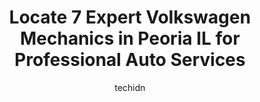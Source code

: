 ---
layout: ampstory
image: https://images.unsplash.com/photo-1485291571150-772bcfc10da5?ixlib=rb-4.0.3&ixid=MnwxMjA3fDB8MHxwaG90by1wYWdlfHx8fGVufDB8fHx8&auto=format&fit=crop&w=640&h=853&q=80
author: techidn
featured: false
description: Experience the excellence of automotive service by visiting the 7 best Volkswagen Mechanic in Peoria IL, USA. With their expertise, attention to detail, and commitment to customer satisfacti
title: Locate 7 Expert Volkswagen Mechanics in Peoria IL for Professional Auto Services
cover:
   title: Locate 7 Expert Volkswagen Mechanics in Peoria IL for Professional Auto Services
   subtitle: Rickpate
   background: https://images.unsplash.com/photo-1485291571150-772bcfc10da5?ixlib=rb-4.0.3&ixid=MnwxMjA3fDB8MHxwaG90by1wYWdlfHx8fGVufDB8fHx8&auto=format&fit=crop&w=640&h=853&q=80

pages: 
 - layout: thirds
   top: <h1>#1 Volkswagen of Peoria</h1>
   bottom: "<p>Everyone was absolutely fantastic. Anyone who walked by me always made sure that I was doing ok and made sure that I didnt need anything. Rich made sure that I was kept </p>"
   background: https://www.knot35.com/toplist/wp-content/uploads/2023/06/best-volkswagen-mechanic-1-in-peoria-il-1685836546.jpeg
   backgroundblur: true
 - layout: thirds
   top: <h1>#2 Beachlers Vehicle Care & Repair</h1>
   bottom: "<p>3623 N University St, Peoria, IL 61604, United States</p>"
   background: https://www.knot35.com/toplist/wp-content/uploads/2023/06/best-volkswagen-mechanic-2-in-peoria-il-1685836546.jpeg
   cta:
      link: https://www.knot35.com/toplist/locate-7-expert-volkswagen-mechanics-in-peoria-il-for-professional-auto-services/
      text: Locate 7 Expert Volkswagen Mechanics in Peoria IL for Professional Auto Services
 - layout: thirds
   top: <h1>#3 Hiller Automotive</h1>
   bottom: "<p>2119 W Pioneer Pkwy, Peoria, IL 61615, United States</p>"
   background: https://www.knot35.com/toplist/wp-content/uploads/2023/06/best-volkswagen-mechanic-3-in-peoria-il-1685836546.jpeg
   cta:
      link: https://www.knot35.com/toplist/locate-7-expert-volkswagen-mechanics-in-peoria-il-for-professional-auto-services/
      text: Locate 7 Expert Volkswagen Mechanics in Peoria IL for Professional Auto Services
 - layout: thirds
   top: <h1>#4 Johns Automotive Repair Shop</h1>
   bottom: "<p>2205 N University St, Peoria, IL 61604, United States</p>"
   background: https://images.unsplash.com/photo-1509114397022-ed747cca3f65?ixlib=rb-4.0.3&ixid=MnwxMjA3fDB8MHxwaG90by1wYWdlfHx8fGVufDB8fHx8&auto=format&fit=crop&w=640&h=853&q=80
   cta:
      link: https://www.knot35.com/toplist/locate-7-expert-volkswagen-mechanics-in-peoria-il-for-professional-auto-services/
      text: Locate 7 Expert Volkswagen Mechanics in Peoria IL for Professional Auto Services
 - layout: thirds
   top: <h1>#5 Kauth & Mayeur Ltd</h1>
   bottom: "<p>1710 W Detweiller Dr, Peoria, IL 61615, United States</p>"
   background: https://images.unsplash.com/photo-1591393223703-56fe1347ac62?ixlib=rb-4.0.3&ixid=MnwxMjA3fDB8MHxwaG90by1wYWdlfHx8fGVufDB8fHx8&auto=format&fit=crop&w=640&h=853&q=80
   cta:
      link: https://www.knot35.com/toplist/locate-7-expert-volkswagen-mechanics-in-peoria-il-for-professional-auto-services/
      text: Locate 7 Expert Volkswagen Mechanics in Peoria IL for Professional Auto Services
 - layout: thirds
   top: <h1>#6 Sams Import Auto Repair</h1>
   bottom: "<p>1120 W Pioneer Pkwy, Peoria, IL 61615, United States</p>"
   background: https://images.unsplash.com/photo-1546497974-b213c9efb599?ixlib=rb-4.0.3&ixid=MnwxMjA3fDB8MHxwaG90by1wYWdlfHx8fGVufDB8fHx8&auto=format&fit=crop&w=640&h=853&q=80
   cta:
      link: https://www.knot35.com/toplist/locate-7-expert-volkswagen-mechanics-in-peoria-il-for-professional-auto-services/
      text: Locate 7 Expert Volkswagen Mechanics in Peoria IL for Professional Auto Services
 - layout: thirds
   top: <h1>#7 Dougs Automotive</h1>
   bottom: "<p>4122 W Southport Rd, Peoria, IL 61615, United States</p>"
   background: https://images.unsplash.com/photo-1609083590460-7b8cc0ca65f8?ixlib=rb-4.0.3&ixid=MnwxMjA3fDB8MHxwaG90by1wYWdlfHx8fGVufDB8fHx8&auto=format&fit=crop&w=640&h=853&q=80
   cta:
      link: https://www.knot35.com/toplist/locate-7-expert-volkswagen-mechanics-in-peoria-il-for-professional-auto-services/
      text: Locate 7 Expert Volkswagen Mechanics in Peoria IL for Professional Auto Services
 - layout: thirds
   middle: Continue reading...
   background: https://images.unsplash.com/photo-1518640467707-6811f4a6ab73?ixlib=rb-4.0.3&ixid=MnwxMjA3fDB8MHxwaG90by1wYWdlfHx8fGVufDB8fHx8&auto=format&fit=crop&w=640&h=853&q=80
   cta:
      link: https://www.knot35.com/toplist/locate-7-expert-volkswagen-mechanics-in-peoria-il-for-professional-auto-services/
      text: Locate 7 Expert Volkswagen Mechanics in Peoria IL for Professional Auto Services
      
---